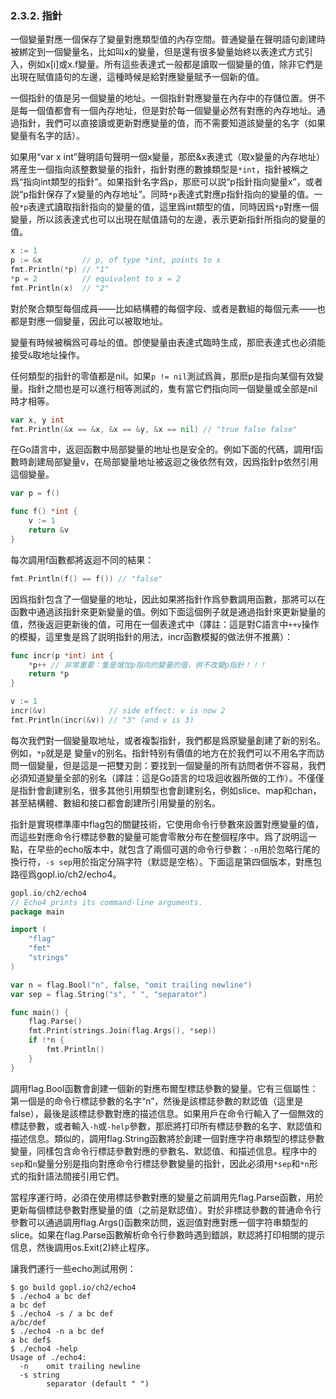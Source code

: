 ### 2.3.2. 指針

一個變量對應一個保存了變量對應類型值的內存空間。普通變量在聲明語句創建時被綁定到一個變量名，比如叫x的變量，但是還有很多變量始終以表達式方式引入，例如x[i]或x.f變量。所有這些表達式一般都是讀取一個變量的值，除非它們是出現在賦值語句的左邊，這種時候是給對應變量賦予一個新的值。

一個指針的值是另一個變量的地址。一個指針對應變量在內存中的存儲位置。併不是每一個值都會有一個內存地址，但是對於每一個變量必然有對應的內存地址。通過指針，我們可以直接讀或更新對應變量的值，而不需要知道該變量的名字（如果變量有名字的話）。

如果用“var x int”聲明語句聲明一個x變量，那麽&x表達式（取x變量的內存地址）將産生一個指向該整數變量的指針，指針對應的數據類型是`*int`，指針被稱之爲“指向int類型的指針”。如果指針名字爲p，那麽可以説“p指針指向變量x”，或者説“p指針保存了x變量的內存地址”。同時`*p`表達式對應p指針指向的變量的值。一般`*p`表達式讀取指針指向的變量的值，這里爲int類型的值，同時因爲`*p`對應一個變量，所以該表達式也可以出現在賦值語句的左邊，表示更新指針所指向的變量的值。

```Go
x := 1
p := &x         // p, of type *int, points to x
fmt.Println(*p) // "1"
*p = 2          // equivalent to x = 2
fmt.Println(x)  // "2"
```

對於聚合類型每個成員——比如結構體的每個字段、或者是數組的每個元素——也都是對應一個變量，因此可以被取地址。

變量有時候被稱爲可尋址的值。卽使變量由表達式臨時生成，那麽表達式也必須能接受`&`取地址操作。

任何類型的指針的零值都是nil。如果`p != nil`測試爲眞，那麽p是指向某個有效變量。指針之間也是可以進行相等測試的，隻有當它們指向同一個變量或全部是nil時才相等。

```Go
var x, y int
fmt.Println(&x == &x, &x == &y, &x == nil) // "true false false"
```

在Go語言中，返迴函數中局部變量的地址也是安全的。例如下面的代碼，調用f函數時創建局部變量v，在局部變量地址被返迴之後依然有效，因爲指針p依然引用這個變量。

```Go
var p = f()

func f() *int {
	v := 1
	return &v
}
```

每次調用f函數都將返迴不同的結果：

```Go
fmt.Println(f() == f()) // "false"
```

因爲指針包含了一個變量的地址，因此如果將指針作爲參數調用函數，那將可以在函數中通過該指針來更新變量的值。例如下面這個例子就是通過指針來更新變量的值，然後返迴更新後的值，可用在一個表達式中（譯註：這是對C語言中`++v`操作的模擬，這里隻是爲了説明指針的用法，incr函數模擬的做法併不推薦）：

```Go
func incr(p *int) int {
	*p++ // 非常重要：隻是增加p指向的變量的值，併不改變p指針！！！
	return *p
}

v := 1
incr(&v)              // side effect: v is now 2
fmt.Println(incr(&v)) // "3" (and v is 3)
```

每次我們對一個變量取地址，或者複製指針，我們都是爲原變量創建了新的别名。例如，`*p`就是是 變量v的别名。指針特别有價值的地方在於我們可以不用名字而訪問一個變量，但是這是一把雙刃劍：要找到一個變量的所有訪問者併不容易，我們必須知道變量全部的别名（譯註：這是Go語言的垃圾迴收器所做的工作）。不僅僅是指針會創建别名，很多其他引用類型也會創建别名，例如slice、map和chan，甚至結構體、數組和接口都會創建所引用變量的别名。

指針是實現標準庫中flag包的關鍵技術，它使用命令行參數來設置對應變量的值，而這些對應命令行標誌參數的變量可能會零散分布在整個程序中。爲了説明這一點，在早些的echo版本中，就包含了兩個可選的命令行參數：`-n`用於忽略行尾的換行符，`-s sep`用於指定分隔字符（默認是空格）。下面這是第四個版本，對應包路徑爲gopl.io/ch2/echo4。

```Go
gopl.io/ch2/echo4
// Echo4 prints its command-line arguments.
package main

import (
	"flag"
	"fmt"
	"strings"
)

var n = flag.Bool("n", false, "omit trailing newline")
var sep = flag.String("s", " ", "separator")

func main() {
	flag.Parse()
	fmt.Print(strings.Join(flag.Args(), *sep))
	if !*n {
		fmt.Println()
	}
}
```

調用flag.Bool函數會創建一個新的對應布爾型標誌參數的變量。它有三個屬性：第一個是的命令行標誌參數的名字“n”，然後是該標誌參數的默認值（這里是false），最後是該標誌參數對應的描述信息。如果用戶在命令行輸入了一個無效的標誌參數，或者輸入`-h`或`-help`參數，那麽將打印所有標誌參數的名字、默認值和描述信息。類似的，調用flag.String函數將於創建一個對應字符串類型的標誌參數變量，同樣包含命令行標誌參數對應的參數名、默認值、和描述信息。程序中的`sep`和`n`變量分别是指向對應命令行標誌參數變量的指針，因此必須用`*sep`和`*n`形式的指針語法間接引用它們。

當程序運行時，必須在使用標誌參數對應的變量之前調用先flag.Parse函數，用於更新每個標誌參數對應變量的值（之前是默認值）。對於非標誌參數的普通命令行參數可以通過調用flag.Args()函數來訪問，返迴值對應對應一個字符串類型的slice。如果在flag.Parse函數解析命令行參數時遇到錯誤，默認將打印相關的提示信息，然後調用os.Exit(2)終止程序。

讓我們運行一些echo測試用例：

```
$ go build gopl.io/ch2/echo4
$ ./echo4 a bc def
a bc def
$ ./echo4 -s / a bc def
a/bc/def
$ ./echo4 -n a bc def
a bc def$
$ ./echo4 -help
Usage of ./echo4:
  -n    omit trailing newline
  -s string
        separator (default " ")
```

